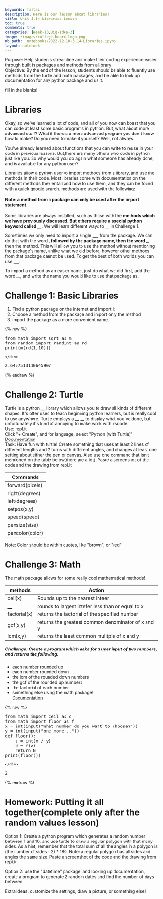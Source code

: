 ```yaml
---
keywords: fastai
description: Here is our lesson about libraries!
title: Unit 3.14 Libraries Lesson
toc: true
comments: true
categories: [Week-13,Big-Idea-3]
image: /images/college-board-logo.png
nb_path: _notebooks/2022-12-10-3.14-Libraries.ipynb
layout: notebook
---
```


<!--
#################################################
### THIS FILE WAS AUTOGENERATED! DO NOT EDIT! ###
#################################################
# file to edit: _notebooks/2022-12-10-3.14-Libraries.ipynb
-->

<div class="container" id="notebook-container">
        
<div class="cell border-box-sizing text_cell rendered"><div class="inner_cell">
<div class="text_cell_render border-box-sizing rendered_html">
<p>Purpose: Help students streamline and make their coding experience easier through built in packages and methods from a library
<br>Objective: By the end of the lesson, students should be able to fluently use methods from the turtle and math packages, and be able to look up documentation for any python package and us it.</p>

</div>
</div>
</div>
<div class="cell border-box-sizing text_cell rendered"><div class="inner_cell">
<div class="text_cell_render border-box-sizing rendered_html">
<p>fill in the blanks!</p>
<h1 id="Libraries">Libraries<a class="anchor-link" href="#Libraries"> </a></h1><p>Okay, so we've learned a lot of code, and all of you now can boast that you can code at least some basic programs in python. But, what about more advanced stuff? What if there's a more advanced program you don't know how to make? Do you need to make it yourself? Well, not always.</p>
<p>You've already learned about functions that you can write to reuse in your code in previous lessons. But,there are many others who code in python just like you. So why would you do again what someone has already done, and is available for any python user?</p>
<p>Libraries allow a python user to import methods from a library, and use the methods in their code. Most libraries come with documentation on the different methods they entail and how to use them, and they can be found with a quick google search. methods are used with the following:</p>
<h4 id="Note:-a-method-from-a-package-can-only-be-used-after-the-import-statement.">Note: a method from a package can only be used after the import statement.<a class="anchor-link" href="#Note:-a-method-from-a-package-can-only-be-used-after-the-import-statement."> </a></h4><p>Some libraries are always installed, such as those with the <strong> methods which we have previously discussed. But others require a special python keyword called <em>__</em></strong>. We will learn different ways to <em>__</em> in Challenge 1.</p>
<p>Sometimes we only need to import a single <strong>___</strong> from the package. We can do that with the word <strong><strong>, followed by the package name, then the word _</strong></strong>, then the method. This will alllow you to use the method without mentioning the package's name, unlike what we did before, however other methods from that package cannot be used. To get the best of both worlds you can use ___.</p>
<p>To import a method as an easier name, just do what we did first, add the word <em>__</em>, and write the name you would like to use that package as.</p>
<h1 id="Challenge-1:-Basic-Libraries">Challenge 1: Basic Libraries<a class="anchor-link" href="#Challenge-1:-Basic-Libraries"> </a></h1><ol>
<li>Find a python package on the internet and import it</li>
<li>Choose a method from the package and import only the method</li>
<li>import the package as a more convenient name.</li>
</ol>

</div>
</div>
</div>
    {% raw %}
    
<div class="cell border-box-sizing code_cell rendered">
<div class="input">

<div class="inner_cell">
    <div class="input_area">
<div class=" highlight hl-ipython3"><pre><span></span><span class="kn">from</span> <span class="nn">math</span> <span class="kn">import</span> <span class="n">sqrt</span> <span class="k">as</span> <span class="n">m</span> 
<span class="kn">from</span> <span class="nn">random</span> <span class="kn">import</span> <span class="n">randint</span> <span class="k">as</span> <span class="n">rd</span>
<span class="nb">print</span><span class="p">(</span><span class="n">m</span><span class="p">(</span><span class="n">rd</span><span class="p">(</span><span class="mi">1</span><span class="p">,</span><span class="mi">10</span><span class="p">)))</span>
</pre></div>

    </div>
</div>
</div>

<div class="output_wrapper">
<div class="output">

<div class="output_area">

<div class="output_subarea output_stream output_stdout output_text">
<pre>2.6457513110645907
</pre>
</div>
</div>

</div>
</div>

</div>
    {% endraw %}

<div class="cell border-box-sizing text_cell rendered"><div class="inner_cell">
<div class="text_cell_render border-box-sizing rendered_html">
<h1 id="Challenge-2:-Turtle">Challenge 2: Turtle<a class="anchor-link" href="#Challenge-2:-Turtle"> </a></h1><p>Turtle is a python <strong><em>__</em></strong> library which allows you to draw all kinds of different shapes. It's ofter used to teach beginning python learners, but is really cool to use anywhere. Turtle employs a <strong><em>__</em></strong>  <strong><strong>__</strong></strong> to display what you've done, but unfortunately it's kind of annoying to make work with vscode.
<br>
Use: repl.it
<br>
Click "+ Create", and for language, select "Python (with Turtle)"
<br>
<a href="https://docs.python.org/3/library/turtle.html#turtle.pendown">Documentation</a><br>
Task: Have fun with turtle! Create something that uses at least 2 lines of different lengths and 2 turns with different angles, and changes at least one setting about either the pen or canvas. Also use one command that isn't mentioned on the table below(there are a lot). Paste a screenshot of the code and the drawing from repl.it</p>
<table>
<thead><tr>
<th>Commands</th>
</tr>
</thead>
<tbody>
<tr>
<td>forward(pixels)</td>
</tr>
<tr>
<td>right(degrees)</td>
</tr>
<tr>
<td>left(degrees)</td>
</tr>
<tr>
<td>setpos(x,y)</td>
</tr>
<tr>
<td>speed(speed)</td>
</tr>
<tr>
<td>pensize(size)</td>
</tr>
<tr>
<td>pencolor(color)</td>
</tr>
</tbody>
</table>
<p>Note: Color should be within quotes, like "brown", or "red"</p>

</div>
</div>
</div>
<div class="cell border-box-sizing text_cell rendered"><div class="inner_cell">
<div class="text_cell_render border-box-sizing rendered_html">
<h1 id="Challenge-3:-Math">Challenge 3: Math<a class="anchor-link" href="#Challenge-3:-Math"> </a></h1><p>The math package allows for some really cool mathematical methods!<br></p>
<table>
<thead><tr>
<th>methods</th>
<th>Action</th>
</tr>
</thead>
<tbody>
<tr>
<td>ceil(x)</td>
<td>Rounds up to the nearest inteer</td>
</tr>
<tr>
<td><strong>__</strong></td>
<td>rounds to largest intefer less than or equal to x</td>
</tr>
<tr>
<td>factorial(x)</td>
<td>returns the factorial of the specified number</td>
</tr>
<tr>
<td>gcf(x,y)</td>
<td>returns the greatest common denominator of x and y</td>
</tr>
<tr>
<td>lcm(x,y)</td>
<td>returns the least common mulitple of x and y</td>
</tr>
</tbody>
</table>
<h5 id="Challenge:-Create-a-program-which-asks-for-a-user-input-of-two-numbers,-and-returns-the-following:">Challenge: Create a program which asks for a user input of two numbers, and returns the following:<a class="anchor-link" href="#Challenge:-Create-a-program-which-asks-for-a-user-input-of-two-numbers,-and-returns-the-following:"> </a></h5><ul>
<li>each number rounded up</li>
<li>each number rounded down</li>
<li>the lcm of the rounded down numbers</li>
<li>the gcf of the rounded up numbers</li>
<li>the factorial of each number</li>
<li>something else using the math package!<br>
<a href="https://docs.python.org/3/library/math.html">Documentation</a></li>
</ul>

</div>
</div>
</div>
    {% raw %}
    
<div class="cell border-box-sizing code_cell rendered">
<div class="input">

<div class="inner_cell">
    <div class="input_area">
<div class=" highlight hl-ipython3"><pre><span></span><span class="kn">from</span> <span class="nn">math</span> <span class="kn">import</span> <span class="n">ceil</span> <span class="k">as</span> <span class="n">c</span>
<span class="kn">from</span> <span class="nn">math</span> <span class="kn">import</span> <span class="n">floor</span> <span class="k">as</span> <span class="n">f</span>
<span class="n">x</span> <span class="o">=</span> <span class="nb">int</span><span class="p">(</span><span class="nb">input</span><span class="p">(</span><span class="s2">&quot;What number do you want to choose?&quot;</span><span class="p">))</span>
<span class="n">y</span> <span class="o">=</span> <span class="nb">int</span><span class="p">(</span><span class="nb">input</span><span class="p">(</span><span class="s2">&quot;one more...&quot;</span><span class="p">))</span>
<span class="k">def</span> <span class="nf">floor</span><span class="p">():</span>
    <span class="n">z</span> <span class="o">=</span> <span class="nb">int</span><span class="p">(</span><span class="n">x</span> <span class="o">/</span> <span class="n">y</span><span class="p">)</span>
    <span class="n">N</span> <span class="o">=</span> <span class="n">f</span><span class="p">(</span><span class="n">z</span><span class="p">)</span>
    <span class="k">return</span> <span class="n">N</span>
<span class="nb">print</span><span class="p">(</span><span class="n">floor</span><span class="p">())</span>    
</pre></div>

    </div>
</div>
</div>

<div class="output_wrapper">
<div class="output">

<div class="output_area">

<div class="output_subarea output_stream output_stdout output_text">
<pre>2
</pre>
</div>
</div>

</div>
</div>

</div>
    {% endraw %}

<div class="cell border-box-sizing text_cell rendered"><div class="inner_cell">
<div class="text_cell_render border-box-sizing rendered_html">
<h1 id="Homework:-Putting-it-all-together(complete-only-after-the-random-values-lesson)">Homework: Putting it all together(complete only after the random values lesson)<a class="anchor-link" href="#Homework:-Putting-it-all-together(complete-only-after-the-random-values-lesson)"> </a></h1><p>Option 1: Create a python program which generates a random number between 1 and 10, and use turtle to draw a regular polygon with that many sides. As a hint, remember that the total sum of all the angles in a polygon is (the number of sides - 2) * 180. Note: a regular polygon has all sides and angles the same size. Paste a screenshot of the code and the drawing from repl.it</p>
<p>Option 2: use the "datetime" package, and looking up documentation, create a program to generate 2 random dates and find the number of days between</p>
<p>Extra ideas: customize the settings, draw a picture, or something else!</p>

</div>
</div>
</div>
</div>
 

